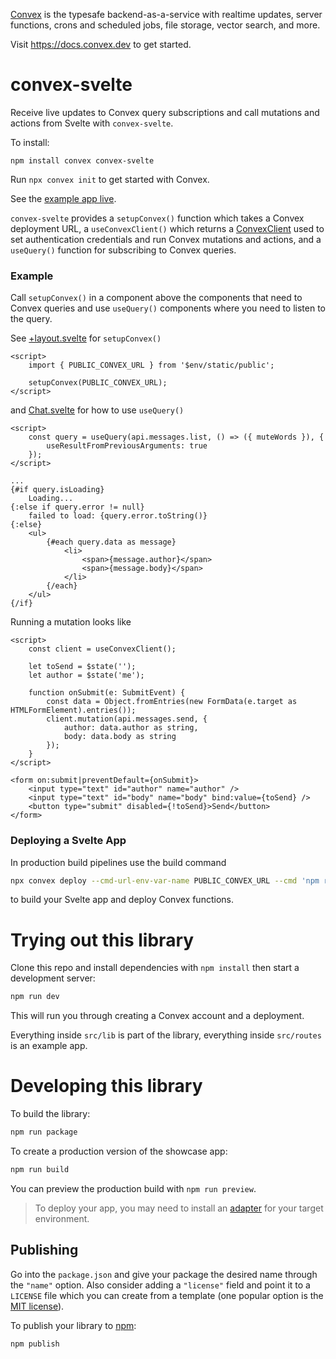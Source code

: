 [Convex](https://www.convex.dev/) is the typesafe backend-as-a-service with realtime updates, server functions, crons and scheduled jobs, file storage, vector search, and more.

Visit https://docs.convex.dev to get started.

# convex-svelte

Receive live updates to Convex query subscriptions and call mutations and actions from Svelte with `convex-svelte`.

To install:

```
npm install convex convex-svelte
```

Run `npx convex init` to get started with Convex.

See the [example app live](https://convex-svelte.vercel.app/).

`convex-svelte` provides a `setupConvex()` function which takes a Convex deployment URL,
a `useConvexClient()` which returns a [ConvexClient](https://docs.convex.dev/api/classes/browser.ConvexClient)
used to set authentication credentials and run Convex mutations and actions,
and a `useQuery()` function for subscribing to Convex queries.

### Example

Call `setupConvex()` in a component above the components that need to Convex queries
and use `useQuery()` components where you need to listen to the query.

See [+layout.svelte](src/routes/+layout.svelte) for `setupConvex()`

```svelte
<script>
	import { PUBLIC_CONVEX_URL } from '$env/static/public';

	setupConvex(PUBLIC_CONVEX_URL);
</script>
```

and [Chat.svelte](src/routes/Chat.svelte) for how to use `useQuery()`

```svelte
<script>
	const query = useQuery(api.messages.list, () => ({ muteWords }), {
		useResultFromPreviousArguments: true
	});
</script>

...
{#if query.isLoading}
	Loading...
{:else if query.error != null}
	failed to load: {query.error.toString()}
{:else}
	<ul>
		{#each query.data as message}
			<li>
				<span>{message.author}</span>
				<span>{message.body}</span>
			</li>
		{/each}
	</ul>
{/if}
```

Running a mutation looks like

```svelte
<script>
	const client = useConvexClient();

	let toSend = $state('');
	let author = $state('me');

	function onSubmit(e: SubmitEvent) {
		const data = Object.fromEntries(new FormData(e.target as HTMLFormElement).entries());
		client.mutation(api.messages.send, {
			author: data.author as string,
			body: data.body as string
		});
	}
</script>

<form on:submit|preventDefault={onSubmit}>
	<input type="text" id="author" name="author" />
	<input type="text" id="body" name="body" bind:value={toSend} />
	<button type="submit" disabled={!toSend}>Send</button>
</form>
```

### Deploying a Svelte App

In production build pipelines use the build command

```bash
npx convex deploy --cmd-url-env-var-name PUBLIC_CONVEX_URL --cmd 'npm run build'
```

to build your Svelte app and deploy Convex functions.

# Trying out this library

Clone this repo and install dependencies with `npm install` then start a development server:

```bash
npm run dev
```

This will run you through creating a Convex account and a deployment.

Everything inside `src/lib` is part of the library, everything inside `src/routes` is an example app.

# Developing this library

To build the library:

```bash
npm run package
```

To create a production version of the showcase app:

```bash
npm run build
```

You can preview the production build with `npm run preview`.

> To deploy your app, you may need to install an [adapter](https://kit.svelte.dev/docs/adapters) for your target environment.

## Publishing

Go into the `package.json` and give your package the desired name through the `"name"` option. Also consider adding a `"license"` field and point it to a `LICENSE` file which you can create from a template (one popular option is the [MIT license](https://opensource.org/license/mit/)).

To publish your library to [npm](https://www.npmjs.com):

```bash
npm publish
```
